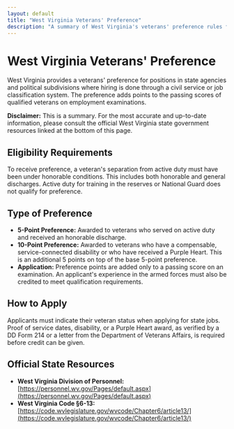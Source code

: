 ```yaml
---
layout: default
title: "West Virginia Veterans' Preference"
description: "A summary of West Virginia's veterans' preference rules for state employment."
---
```


# West Virginia Veterans' Preference

West Virginia provides a veterans' preference for positions in state agencies and political subdivisions where hiring is done through a civil service or job classification system. The preference adds points to the passing scores of qualified veterans on employment examinations.

**Disclaimer:** This is a summary. For the most accurate and up-to-date information, please consult the official West Virginia state government resources linked at the bottom of this page.

## Eligibility Requirements

To receive preference, a veteran's separation from active duty must have been under honorable conditions. This includes both honorable and general discharges. Active duty for training in the reserves or National Guard does not qualify for preference.

## Type of Preference

*   **5-Point Preference:** Awarded to veterans who served on active duty and received an honorable discharge.
*   **10-Point Preference:** Awarded to veterans who have a compensable, service-connected disability or who have received a Purple Heart. This is an additional 5 points on top of the base 5-point preference.
*   **Application:** Preference points are added only to a passing score on an examination. An applicant's experience in the armed forces must also be credited to meet qualification requirements.

## How to Apply

Applicants must indicate their veteran status when applying for state jobs. Proof of service dates, disability, or a Purple Heart award, as verified by a DD Form 214 or a letter from the Department of Veterans Affairs, is required before credit can be given.

## Official State Resources

*   **West Virginia Division of Personnel:** [https://personnel.wv.gov/Pages/default.aspx](https://personnel.wv.gov/Pages/default.aspx)
*   **West Virginia Code §6-13:** [https://code.wvlegislature.gov/wvcode/Chapter6/article13/](https://code.wvlegislature.gov/wvcode/Chapter6/article13/)
